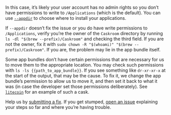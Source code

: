 In this case, it’s likely your user account has no admin rights so you don’t have permissions to write to `/Applications` (which is the default). You can use [`--appdir`](https://github.com/Homebrew/homebrew-cask/blob/master/USAGE.md#options) to choose where to install your applications.

If `--appdir` doesn’t fix the issue or you do have write permissions to `/Applications`, verify you’re the owner of the `Caskroom` directory by running `ls -dl "$(brew --prefix)/Caskroom"` and checking the third field. If you are not the owner, fix it with `sudo chown -R "$(whoami)" "$(brew --prefix)/Caskroom"`. If you are, the problem may lie in the app bundle itself.

Some app bundles don’t have certain permissions that are necessary for us to move them to the appropriate location. You may check such permissions with `ls -ls {{path_to_app_bundle}}`. If you see something like `dr-xr-xr-x` at the start of the output, that may be the cause. To fix it, we change the app bundle’s permission to allow us to move it, and then set it back to what it was (in case the developer set those permissions deliberately). See [`litecoin`](https://github.com/Homebrew/homebrew-cask/blob/0cde71f1fea8ad62d6ec4732fcf35ac0c52d8792/Casks/litecoin.rb#L14L20) for an example of such a cask.

Help us by [submitting a fix](https://github.com/Homebrew/homebrew-cask/blob/master/CONTRIBUTING.md#updating-a-cask). If you get stumped, [open an issue](https://github.com/Homebrew/homebrew-cask/issues/new?template=01_bug_report.md) explaining your steps so far and where you’re having trouble.
